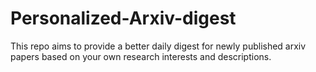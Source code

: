 # Personalized-Arxiv-digest
This repo aims to provide a better daily digest for newly published arxiv papers based on your own research interests and descriptions.
